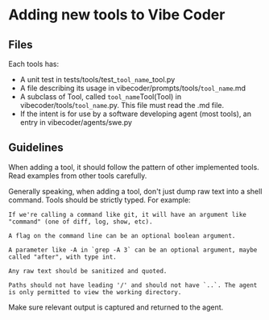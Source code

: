 # Adding new tools to Vibe Coder

## Files

Each tools has:

* A unit test in tests/tools/test_`tool_name`_tool.py
* A file describing its usage in vibecoder/prompts/tools/`tool_name`.md
* A subclass of Tool, called `tool_name`Tool(Tool) in vibecoder/tools/`tool_name`.py. This file must read the .md file.
* If the intent is for use by a software developing agent (most tools), an entry in vibecoder/agents/swe.py

## Guidelines

When adding a tool, it should follow the pattern of other implemented tools. Read examples from other tools carefully.

Generally speaking, when adding a tool, don't just dump raw text into a shell command. Tools should be strictly typed. For example:

    If we're calling a command like git, it will have an argument like "command" (one of diff, log, show, etc).

    A flag on the command line can be an optional boolean argument.

    A parameter like -A in `grep -A 3` can be an optional argument, maybe called "after", with type int.

    Any raw text should be sanitized and quoted.

    Paths should not have leading '/' and should not have `..`. The agent is only permitted to view the working directory.

Make sure relevant output is captured and returned to the agent.
